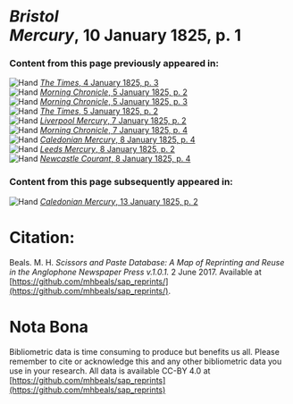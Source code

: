 # *Bristol Mercury*, 10 January 1825, p. 1  
  
### Content from this page previously appeared in:  
![Hand](http://scissorsandpaste.net/wp-content/uploads/2017/06/smallhandpointer.png) [*The Times*, 4 January 1825, p. 3](https://mhbeals.github.io/sap_html/The-Times/The-Times-4-January-1825-p-3)  
![Hand](http://scissorsandpaste.net/wp-content/uploads/2017/06/smallhandpointer.png) [*Morning Chronicle*, 5 January 1825, p. 2](https://mhbeals.github.io/sap_html/Morning-Chronicle/Morning-Chronicle-5-January-1825-p-2)  
![Hand](http://scissorsandpaste.net/wp-content/uploads/2017/06/smallhandpointer.png) [*Morning Chronicle*, 5 January 1825, p. 3](https://mhbeals.github.io/sap_html/Morning-Chronicle/Morning-Chronicle-5-January-1825-p-3)  
![Hand](http://scissorsandpaste.net/wp-content/uploads/2017/06/smallhandpointer.png) [*The Times*, 5 January 1825, p. 2](https://mhbeals.github.io/sap_html/The-Times/The-Times-5-January-1825-p-2)  
![Hand](http://scissorsandpaste.net/wp-content/uploads/2017/06/smallhandpointer.png) [*Liverpool Mercury*, 7 January 1825, p. 2](https://mhbeals.github.io/sap_html/Liverpool-Mercury/Liverpool-Mercury-7-January-1825-p-2)  
![Hand](http://scissorsandpaste.net/wp-content/uploads/2017/06/smallhandpointer.png) [*Morning Chronicle*, 7 January 1825, p. 4](https://mhbeals.github.io/sap_html/Morning-Chronicle/Morning-Chronicle-7-January-1825-p-4)  
![Hand](http://scissorsandpaste.net/wp-content/uploads/2017/06/smallhandpointer.png) [*Caledonian Mercury*, 8 January 1825, p. 4](https://mhbeals.github.io/sap_html/Caledonian-Mercury/Caledonian-Mercury-8-January-1825-p-4)  
![Hand](http://scissorsandpaste.net/wp-content/uploads/2017/06/smallhandpointer.png) [*Leeds Mercury*, 8 January 1825, p. 2](https://mhbeals.github.io/sap_html/Leeds-Mercury/Leeds-Mercury-8-January-1825-p-2)  
![Hand](http://scissorsandpaste.net/wp-content/uploads/2017/06/smallhandpointer.png) [*Newcastle Courant*, 8 January 1825, p. 4](https://mhbeals.github.io/sap_html/Newcastle-Courant/Newcastle-Courant-8-January-1825-p-4)  
  
### Content from this page subsequently appeared in:  
![Hand](http://scissorsandpaste.net/wp-content/uploads/2017/06/smallhandpointer.png) [*Caledonian Mercury*, 13 January 1825, p. 2](https://mhbeals.github.io/sap_html/Caledonian-Mercury/Caledonian-Mercury-13-January-1825-p-2)  


# Citation: 

Beals. M. H. *Scissors and Paste Database: A Map of Reprinting and Reuse in the Anglophone Newspaper Press v.1.0.1.* 2 June 2017. Available at [https://github.com/mhbeals/sap_reprints/](https://github.com/mhbeals/sap_reprints/). 

# Nota Bona

Bibliometric data is time consuming to produce but benefits us all. Please remember to cite or acknowledge this and any other bibliometric data you use in your research. All data is available CC-BY 4.0 at [https://github.com/mhbeals/sap_reprints](https://github.com/mhbeals/sap_reprints)